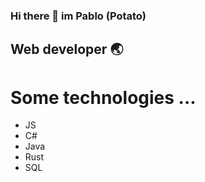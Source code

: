 ### Hi there 👋 im Pablo (Potato)
## Web developer 🌏
# Some technologies ...
- JS
- C#
- Java
- Rust
- SQL
<!--
**Chummiestmast33/Chummiestmast33** is a ✨ _special_ ✨ repository because its `README.md` (this file) appears on your GitHub profile.

Here are some ideas to get you started:

- 🔭 I’m currently working on ...
- 🌱 I’m currently learning ...
- 👯 I’m looking to collaborate on ...
- 🤔 I’m looking for help with ...
- 💬 Ask me about ...
- 📫 How to reach me: ...
- 😄 Pronouns: ...
- ⚡ Fun fact: ...
-->
